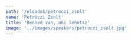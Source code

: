 ```yaml
---
path: '/eloadok/petroczi_zsolt'
name: 'Petróczi Zsolt'
title: 'Benned van, aki lehetsz'
image: '../images/speakers/petroczi_zsolt.jpg'
---
```

